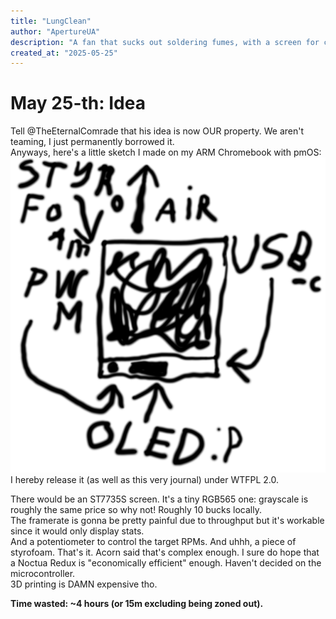 ```yaml
---
title: "LungClean"
author: "ApertureUA"
description: "A fan that sucks out soldering fumes, with a screen for complexity points"
created_at: "2025-05-25"
---
```


# May 25-th: Idea

Tell @TheEternalComrade that his idea is now OUR property. We aren't teaming, I just permanently borrowed it.  
Anyways, here's a little sketch I made on my ARM Chromebook with pmOS: ![hm](images/sketch.png)  
I hereby release it (as well as this very journal) under WTFPL 2.0.

There would be an ST7735S screen. It's a tiny RGB565 one: grayscale is roughly the same price so why not! Roughly 10 bucks locally.  
The framerate is gonna be pretty painful due to throughput but it's workable since it would only display stats.  
And a potentiometer to control the target RPMs. And uhhh, a piece of styrofoam. That's it. Acorn said that's complex enough. 
I sure do hope that a Noctua Redux is "economically efficient" enough. Haven't decided on the microcontroller.  
3D printing is DAMN expensive tho.

**Time wasted: ~4 hours (or 15m excluding being zoned out).**

